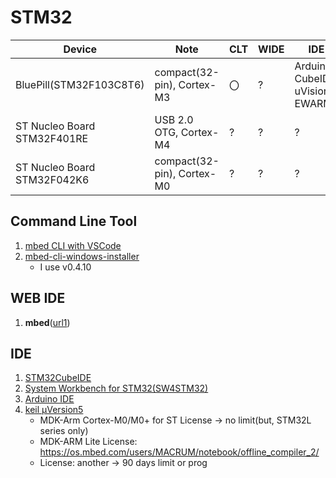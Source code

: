 # STM32

| Device           |  Note                          | CLT | WIDE | IDE |
|------------------|------------------------------|------|------|------|
| BluePill(STM32F103C8T6)     | compact(32-pin), Cortex-M3 |〇|?|Arduino, CubeIDE, uVision, EWARM|
| ST Nucleo Board STM32F401RE     | USB 2.0 OTG, Cortex-M4 |?|?|?|
| ST Nucleo Board STM32F042K6     | compact(32-pin), Cortex-M0 |?|?|?|

## Command Line Tool
1. [mbed CLI with VSCode](https://os.mbed.com/users/MACRUM/notebook/vscode-stm32-openocd/)
1. [mbed-cli-windows-installer](https://github.com/ARMmbed/mbed-cli-windows-installer/releases)
    * I use v0.4.10

## WEB IDE
1.  **mbed**([url1](https://qiita.com/nanbuwks/items/26241a90004665570fe6))

## IDE
1.  [STM32CubeIDE](http://kuman2600.web.fc2.com/b07stmcube.html)
1.  [System Workbench for STM32(SW4STM32)](https://memoteki.net/archives/965)
1.  [Arduino IDE](http://www.emcu.eu/2017/03/13/how-to-use-stm32-and-arduino-ide/)
1.  [keil μVersion5](http://docs.fabo.io/fabo/arm/dev/keil.html)
    * MDK-Arm Cortex-M0/M0+ for ST License -> no limit(but, STM32L series only)
    * MDK-ARM Lite License: https://os.mbed.com/users/MACRUM/notebook/offline_compiler_2/
    * License: another -> 90 days limit or prog
